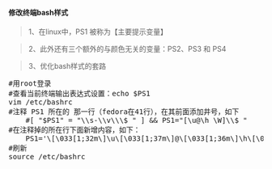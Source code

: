 #### 修改终端bash样式

>1、在linux中，PS1 被称为【主要提示变量】

>2、此外还有三个额外的与颜色无关的变量：PS2、PS3 和 PS4

>3、优化bash样式的套路
<pre class="prettyprint lang-s">
#用root登录
#查看当前终端输出表达式设置：echo $PS1 
vim /etc/bashrc
#注释 PS1 所在的 那一行（fedora在41行），在其前面添加井号，如下
	#[ "$PS1" = "\\s-\\v\\\$ " ] && PS1="[\u@\h \W]\\$ "
#在注释掉的所在行下面新增内容，如下：
	PS1='\[\033[1;32m\]\u\[\033[1;37m\]@\[\033[1;36m\]\h\[\033[00m\]:\[\033[1;34m\]\w\[\033[00m\]\$ '
#刷新
source /etc/bashrc
</pre>